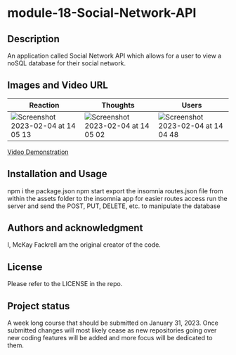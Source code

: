 # module-18-Social-Network-API
## Description

An application called Social Network API which allows for a user to view a noSQL database for their social network.

## Images and Video URL
| Reaction | Thoughts | Users |
|---------|---------|---------|
|![Screenshot 2023-02-04 at 14 05 13](https://user-images.githubusercontent.com/110206514/216789573-133691dd-868b-48fe-ab40-b80e94f5faa3.jpg)|![Screenshot 2023-02-04 at 14 05 02](https://user-images.githubusercontent.com/110206514/216789576-ce139701-f095-4343-a8ba-6bbbe7a45ca9.jpg)|![Screenshot 2023-02-04 at 14 04 48](https://user-images.githubusercontent.com/110206514/216789577-946edc50-c1ff-4ee7-ba68-d7e6531bd11f.jpg)|

[Video Demonstration](https://drive.google.com/file/d/1lf6Evce3C-nWa7zOanIV0n-69By5kurs/view?usp=sharing)

## Installation and Usage
npm i the package.json
npm start
export the insomnia routes.json file from within the assets folder to the insomnia app for easier routes access
run the server and send the POST, PUT, DELETE, etc. to manipulate the database

## Authors and acknowledgment

I, McKay Fackrell am the original creator of the code.

## License

Please refer to the LICENSE in the repo.

## Project status

A week long course that should be submitted on January 31, 2023. Once submitted changes will most likely cease as new repositories going over new coding features will be added and more focus will be dedicated to them.

